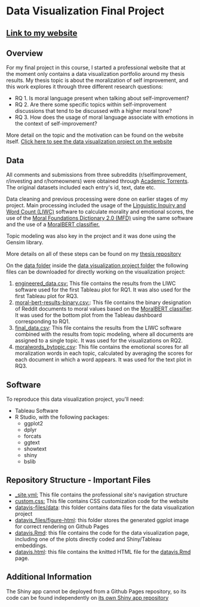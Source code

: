 # Data Visualization Final Project 

## [Link to my website](https://natashacarpcast.github.io/index.html)

## Overview

For my final project in this course, I started a professional website that at the moment only contains a 
data visualization portfolio around my thesis results. My thesis topic is about
the moralization of self improvement, and this work explores it through three different research questions: 

-   RQ 1. Is moral language present when talking about self-improvement?
-   RQ 2. Are there some specific topics within self-improvement discussions that tend to be discussed with a higher moral tone?
-   RQ 3. How does the usage of moral language associate with emotions in the context of self-improvement?

More detail on the topic and the motivation can be found on the website itself.
[Click here to see the data visualization project on the website](https://natashacarpcast.github.io/datavis.html)

## Data

All comments and submissions from three subreddits (r/selfimprovement, r/investing and r/homeowners) were obtained through [Academic Torrents](https://academictorrents.com/details/56aa49f9653ba545f48df2e33679f014d2829c10). 
The original datasets included each entry's id, text, date etc.  

Data cleaning and previous processing were done on earlier stages of my project. 
Main processing included the usage of the  [Linguistic Inquiry and Word Count (LIWC)](https://www.liwc.app/) software to calculate morality and emotional scores, 
the use of the [Moral Foundations Dictionary 2.0 (MFD)](https://www.liwc.app/dictionaries) using the same software and the use of a
[MoralBERT classifier.](https://github.com/vjosapreniqi/MoralBERT) 

Topic modeling was also key in the project and it was done using the Gensim library.

More details on all of these steps can be found on my [thesis repository](https://github.com/natashacarpcast/moralization-selfimprovement)

On the [data folder](datavis-files/data) inside the [data visualization project folder](datavis-files)
the following files can be downloaded for directly working on the visualization project:

1) [engineered_data.csv:](datavis-files/data/engineered_data.csv) This file contains the results from the LIWC software used for the first Tableau
plot for RQ1. It was also used for the first Tableau plot for RQ3. 
2) [moral-bert-results-binary.csv:](datavis-files/data/moralbert-result-binary.csv): This file contains the binary designation of Reddit documents to
moral values based on the [MoralBERT classifier](https://github.com/vjosapreniqi/MoralBERT). It was used for the bottom plot from the Tableau 
dashboard corresponding to RQ1. 
3) [final_data.csv](datavis-files/data/final_data.csv): This file contains the results from the LIWC software combined with the results from topic modeling, where all documents
are assigned to a single topic. It was used for the visualizations on RQ2. 
4) [moralwords_bytopic.csv](datavis-files/data/moralwords_bytopic.csv): This file contains the emotional scores for all moralization words in each topic, calculated by
averaging the scores for each document in which a word appears. It was used for the text plot in RQ3. 

## Software

To reproduce this data visualization project, you'll need:

- Tableau Software
- R Studio, with the following packages:
  - ggplot2
  - dplyr
  - forcats
  - ggtext
  - showtext
  - shiny
  - bslib

## Repository Structure - Important Files

- [_site.yml:](_site.yml) This file contains the professional site's navigation structure
- [custom.css:](custom.css) This file contains CSS customization code for the website
- [datavis-files/data](datavis-files/data): this folder contains data files for the data visualization project
- [datavis_files/figure-html](datavis_files/figure-html): this folder stores the generated ggplot image for correct rendering on Github Pages
- [datavis.Rmd](datavis.Rmd): this file contains the code for the data visualization page, including one of the plots directly coded and 
Shiny/Tableau embeddings. 
- [datavis.html](datavis.html): this file contains the knitted HTML file for the [datavis.Rmd](datavis.Rmd) page.

## Additional Information

The Shiny app cannot be deployed from a Github Pages repository, so its code can be found independently on
[its own Shiny app repository](https://github.com/natashacarpcast/shiny-finalproject-datavis)
